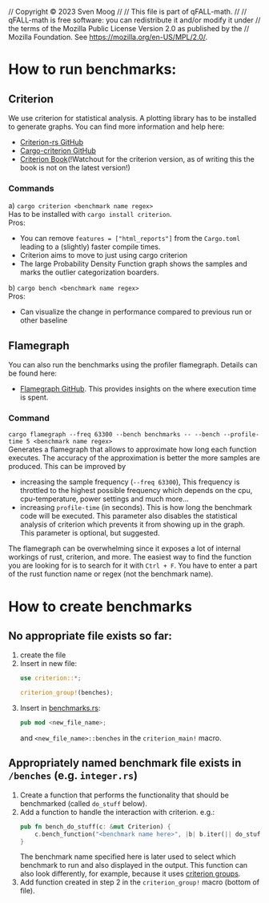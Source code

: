 // Copyright © 2023 Sven Moog
//
// This file is part of qFALL-math.
//
// qFALL-math is free software: you can redistribute it and/or modify it under
// the terms of the Mozilla Public License Version 2.0 as published by the
// Mozilla Foundation. See <https://mozilla.org/en-US/MPL/2.0/>.


# How to run benchmarks:
## Criterion
We use criterion for statistical analysis. A plotting library has to be installed to generate graphs. You can find more information and help here: 
- [Criterion-rs GitHub](https://github.com/bheisler/criterion.rs)
- [Cargo-criterion GitHub](https://github.com/bheisler/cargo-criterion)
- [Criterion Book](https://bheisler.github.io/criterion.rs/book/criterion_rs.html)(!Watchout for the criterion version, as of writing this the book is not on the latest version!)


### Commands
a) ```cargo criterion <benchmark name regex>```  
Has to be installed with `cargo install criterion`.  
Pros:
- You can remove `features = ["html_reports"]` from the `Cargo.toml` leading to a (slightly) faster compile times.
- Criterion aims to move to just using cargo criterion
- The large Probability Density Function graph shows the samples and marks the outlier categorization boarders.

b) ```cargo bench <benchmark name regex>```  
Pros:
- Can visualize the change in performance compared to previous run or other baseline

## Flamegraph
You can also run the benchmarks using the profiler flamegraph. Details can be found here:
- [Flamegraph GitHub](https://github.com/flamegraph-rs/flamegraph).
This provides insights on the where execution time is spent.

### Command
```cargo flamegraph --freq 63300 --bench benchmarks -- --bench --profile-time 5 <benchmark name regex>```  
Generates a flamegraph that allows to approximate how long each function executes. The accuracy of the approximation is better the more samples are produced. This can be improved by 
- increasing the sample frequency (`--freq 63300`), This frequency is throttled to the highest possible frequency which depends on the cpu, cpu-temperature, power settings and much more...
- increasing `profile-time` (in seconds). This is how long the benchmark code will be executed.
This parameter also disables the statistical analysis of criterion which prevents it from showing up in the graph.
This parameter is optional, but suggested.

The flamegraph can be overwhelming since it exposes a lot of internal workings of rust, criterion, and more.
The easiest way to find the function you are looking for is to search for it with `Ctrl + F`.
You have to enter a part of the rust function name or regex (not the benchmark name).

# How to create benchmarks
 
## No appropriate file exists so far:
   1. create the file
   2. Insert in new file:
        ``` rust 
        use criterion::*;

        criterion_group!(benches);
        ```
   3. Insert in [benchmarks.rs](/benches/benchmarks.rs):
        ``` rust 
        pub mod <new_file_name>;
        ```
      and `<new_file_name>::benches` in the `criterion_main!` macro.

## Appropriately named benchmark file exists in `/benches` (e.g. `integer.rs`)
   1. Create a function that performs the functionality that should be benchmarked (called `do_stuff` below).
   2. Add a function to handle the interaction with criterion.
      e.g.:
      ``` rust
      pub fn bench_do_stuff(c: &mut Criterion) {
          c.bench_function("<benchmark name here>", |b| b.iter(|| do_stuff()));
      }
      ```
      The benchmark name specified here is later used to select which benchmark to run and also displayed in the output.
      This function can also look differently, for example, because it uses [criterion groups](https://docs.rs/criterion/latest/criterion/struct.BenchmarkGroup.html).
   3. Add function created in step 2 in the `criterion_group!` macro (bottom of file).

